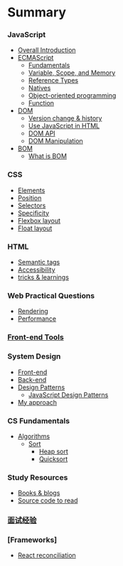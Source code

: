 # Summary

### JavaScript
  * [Overall Introduction](javascript/javascript.md)
  * [ECMAScript]()
    * [Fundamentals](javascript/ECMAScript/1_fundamentals.md)
    * [Variable, Scope, and Memory](javascript/ECMAScript/2_variable-scope-memory.md)
    * [Reference Types](javascript/ECMAScript/3_reference-types.md)
    * [Natives](javascript/ECMAScript/4_natives.md)
    * [Object-oriented programming](javascript/ECMAScript/5_object_oriented_programming.md)
    * [Function](javascript/ECMAScript/function.md)
  * [DOM]()
    * [Version change & history](javascript/DOM/history.md)
    * [Use JavaScript in HTML](javascript/DOM/use-Javascript-in-HTML.md)
    * [DOM API](javascript/DOM/DOM-api.md)
    * [DOM Manipulation](javascript/DOM/DOM-manipulation.md)
  * [BOM]()
    * [What is BOM](javascript/BOM/what-is-BOM.md)

### CSS
  * [Elements](css/elements.md)
  * [Position](css/position.md)
  * [Selectors](css/selectors.md)
  * [Specificity](css/specificity.md)
  * [Flexbox layout](css/flexbox-layout.md)
  * [Float layout](css/float-layout/md)

### HTML
  * [Semantic tags](html/html.md)
  * [Accessibility](html/accessibility.md)
  * [tricks & learnings](html/tricks-learnings.md)

### Web Practical Questions
  * [Rendering](web/rendering.md)
  * [Performance](web/performance.md)

### [Front-end Tools](tools/tools.md)

### System Design
  * [Front-end](system-design/system-design-frontend.md)
  * [Back-end](system-design/system-design-backend.md)
  * [Design Patterns](cs-fundamentals/design_patterns/designPattern.md)
    * [JavaScript Design Patterns](cs-fundamentals/design_patterns/JavaScript-design-pattern.md)
  * [My approach](system-design/my-approach.md)

### CS Fundamentals
  * [Algorithms](cs-fundamentals/algorithm/leetcode.md)
    * [Sort]()
      * [Heap sort](cs-fundamentals/algorithm/sort/heapSort.md)
      * [Quicksort](cs-fundamentals/algorithm/sort/quicksort.md)

### Study Resources
  * [Books & blogs](study-resources/study-resources.md)
  * [Source code to read](study-resources/source-code-to-read/readlist.md)

### [面试经验](面试经验.md)

### [Frameworks]
  * [React reconciliation](frameworks/react-reconciliation.md)
